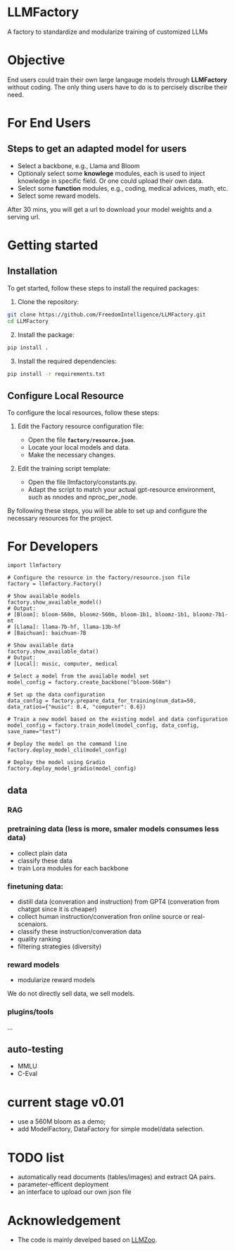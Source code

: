 # LLMFactory
A factory to standardize and modularize  training of customized LLMs

# Objective
End users could train their own large langauge models through **LLMFactory** without coding. The only thing users have to do is  to  percisely discribe  their need.
 
# For End Users

## Steps to get an adapted model for users
- Select a backbone, e.g., Llama and Bloom
- Optionaly select some **knowlege** modules, each is used to inject knowledge in specific field. Or one could upload their own data.
- Select some **function** modules, e.g., coding, medical advices, math, etc.
- Select some reward models.

After 30 mins, you will get a url to download your model weights and a serving url.

# Getting started
## Installation
To get started, follow these steps to install the required packages:
1. Clone the repository:
```bash
git clone https://github.com/FreedomIntelligence/LLMFactory.git
cd LLMFactory
```
2. Install the package:
```bash
pip install .
```
3. Install the required dependencies:
```bash
pip install -r requirements.txt
```

## Configure Local Resource
To configure the local resources, follow these steps:
1. Edit the Factory resource configuration file:
   - Open the file **`factory/resource.json`**.
   - Locate your local models and data.
   - Make the necessary changes.
  
2. Edit the training script template:
   - Open the file llmfactory/constants.py.
   - Adapt the script to match your actual gpt-resource environment, such as nnodes and nproc_per_node.

By following these steps, you will be able to set up and configure the necessary resources for the project.

# For Developers

```
import llmfactory

# Configure the resource in the factory/resource.json file
factory = llmfactory.Factory()

# Show available models
factory.show_available_model()
# Output:
# [Bloom]: bloom-560m, bloomz-560m, bloom-1b1, bloomz-1b1, bloomz-7b1-mt
# [Llama]: llama-7b-hf, llama-13b-hf
# [Baichuan]: baichuan-7B

# Show available data
factory.show_available_data()
# Output:
# [Local]: music, computer, medical

# Select a model from the available model set
model_config = factory.create_backbone("bloom-560m")

# Set up the data configuration
data_config = factory.prepare_data_for_training(num_data=50, data_ratios={"music": 0.4, "computer": 0.6})

# Train a new model based on the existing model and data configuration
model_config = factory.train_model(model_config, data_config, save_name="test")

# Deploy the model on the command line
factory.deploy_model_cli(model_config)

# Deploy the model using Gradio
factory.deploy_model_gradio(model_config)
```
## data


### RAG

### pretraining data (less is more, smaler models consumes less data)

- collect plain data
- classify these data
- train Lora modules for each backbone

### finetuning data:
- distill data (converation and instruction) from GPT4 (converation from chatgpt since it is cheaper)
- collect human instruction/converation fron online source or real-scenaiors.
- classify these instruction/converation data
- quality ranking
- filtering strategies (diversity)

### reward models
- modularize reward models

We do not directly sell data, we sell models.

### plugins/tools

…

## auto-testing
- MMLU
- C-Eval


# current stage v0.01
- use a 560M bloom as a demo;
- add ModelFactory, DataFactory for simple model/data selection.

# TODO list

- automatically read documents (tables/images) and extract QA pairs.
- parameter-efficent deployment
- an interface to upload our own json file

# Acknowledgement
- The code is mainly develped based on [LLMZoo](https://github.com/FreedomIntelligence/LLMZoo).

